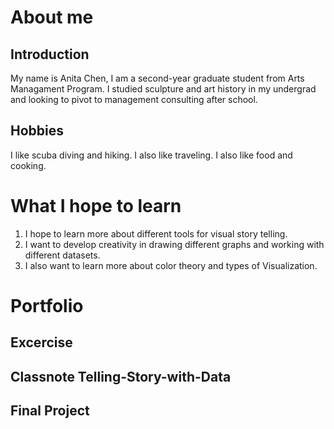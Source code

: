 # About me

## Introduction 
My name is Anita Chen, I am a second-year graduate student from Arts Managament Program. I studied sculpture and art history in my undergrad and looking to pivot to management consulting after school. 

## Hobbies 
I like scuba diving and hiking. I also like traveling. I also like food and cooking. 

# What I hope to learn
1. I hope to learn more about different tools for visual story telling. 
2. I want to develop creativity in drawing different graphs and working with different datasets. 
3. I also want to learn more about color theory and types of Visualization. 


# Portfolio
## Excercise 
## Classnote Telling-Story-with-Data

<div class="flourish-embed flourish-chart" data-src="visualisation/11663003"><script src="https://public.flourish.studio/resources/embed.js"></script></div>

## Final Project 
